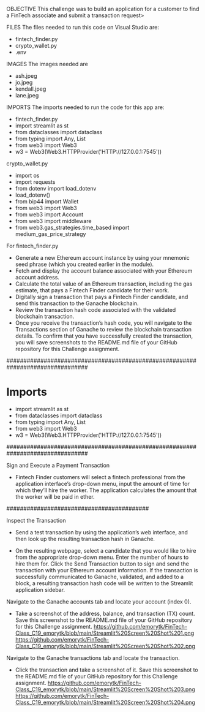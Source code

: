 OBJECTIVE
This challenge was to build an application for a customer to find a FinTech associate and submit a transaction request>

FILES
The files needed to run this code on Visual Studio are:
* fintech_finder.py
* crypto_wallet.py
* .env
    
IMAGES
The images needed are 
* ash.jpeg
* jo.jpeg
* kendall.jpeg
* lane.jpeg

IMPORTS
The imports needed to run the code for this app are:
* fintech_finder.py
* import streamlit as st
* from dataclasses import dataclass
* from typing import Any, List
* from web3 import Web3
* w3 = Web3(Web3.HTTPProvider('HTTP://127.0.0.1:7545'))

crypto_wallet.py
* import os
* import requests
* from dotenv import load_dotenv
* load_dotenv()
* from bip44 import Wallet
* from web3 import Web3
* from web3 import Account
* from web3 import middleware
* from web3.gas_strategies.time_based import medium_gas_price_strategy


For fintech_finder.py
* Generate a new Ethereum account instance by using your mnemonic seed phrase (which you created earlier in the module).
* Fetch and display the account balance associated with your Ethereum account address.
* Calculate the total value of an Ethereum transaction, including the gas estimate, that pays a Fintech Finder candidate for their work.
* Digitally sign a transaction that pays a Fintech Finder candidate, and send this transaction to the Ganache blockchain.
* Review the transaction hash code associated with the validated blockchain transaction.
* Once you receive the transaction’s hash code, you will navigate to the Transactions section of Ganache to review the blockchain transaction details. To confirm that you have successfully created the transaction, you will save screenshots to the README.md file of your GitHub repository for this Challenge assignment.

################################################################################

# Imports
* import streamlit as st
* from dataclasses import dataclass
* from typing import Any, List
* from web3 import Web3
* w3 = Web3(Web3.HTTPProvider('HTTP://127.0.0.1:7545'))

################################################################################

Sign and Execute a Payment Transaction
* Fintech Finder customers will select a fintech professional from the application interface’s drop-down menu, input the amount of time for which they’ll hire the worker. The application calculates the amount that the worker will be paid in ether. 

##########################################

Inspect the Transaction
* Send a test transaction by using the application’s web interface, and then look up the resulting transaction hash in Ganache.

* On the resulting webpage, select a candidate that you would like to hire from the appropriate drop-down menu. Enter the number of hours to hire them for. Click the Send Transaction button to sign and send the transaction with your Ethereum account information. If the transaction is successfully communicated to Ganache, validated, and added to a block, a resulting transaction hash code will be written to the Streamlit application sidebar.

Navigate to the Ganache accounts tab and locate your account (index 0). 
* Take a screenshot of the address, balance, and transaction (TX) count. Save this screenshot to the README.md file of your GitHub repository for this Challenge assignment.
https://github.com/emorytk/FinTech-Class_C19_emorytk/blob/main/Streamlit%20Screen%20Shot%201.png 
https://github.com/emorytk/FinTech-Class_C19_emorytk/blob/main/Streamlit%20Screen%20Shot%202.png

Navigate to the Ganache transactions tab and locate the transaction. 
* Click the transaction and take a screenshot of it. Save this screenshot to the README.md file of your GitHub repository for this Challenge assignment.
https://github.com/emorytk/FinTech-Class_C19_emorytk/blob/main/Streamlit%20Screen%20Shot%203.png
https://github.com/emorytk/FinTech-Class_C19_emorytk/blob/main/Streamlit%20Screen%20Shot%204.png

